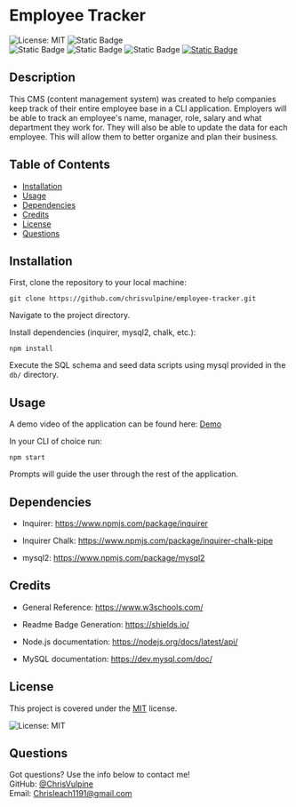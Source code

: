 # Employee Tracker 
![License: MIT](https://img.shields.io/badge/License-MIT-yellow.svg)
![Static Badge](https://img.shields.io/badge/CLI-Only-lightgreen) <br>
![Static Badge](https://img.shields.io/badge/javascript-yellow)
![Static Badge](https://img.shields.io/badge/nodejs-darkyellow)
![Static Badge](https://img.shields.io/badge/mySQL-blue)
[![Static Badge](https://img.shields.io/badge/Github-ChrisVulpine-darkgreen?style=flat&logo=github)](https://github.com/ChrisVulpine)



  ## Description
 This CMS (content management system) was created to help companies keep track of their entire employee base in a CLI application. Employers will be able to track an employee's name, manager, role, salary and what department they work for. They will also be able to update the data for each employee. This will allow them to better organize and plan their business.
  
  ## Table of Contents
  
  - [Installation](#installation)
  - [Usage](#usage)
  - [Dependencies](#dependencies)
  - [Credits](#credits)
  - [License](#license)
  - [Questions](#questions)
  
  ## Installation

First, clone the repository to your local machine:

    
    git clone https://github.com/chrisvulpine/employee-tracker.git
    

Navigate to the project directory.

Install dependencies (inquirer, mysql2, chalk, etc.):

    
    npm install
    

Execute the SQL schema and seed data scripts using mysql provided in the `db/` directory.
  ## Usage
A demo video of the application can be found here: [Demo](https://chrisvulpine.github.io/employee-tracker/)

  In your CLI of choice run: 
  ```
  npm start
  ```
Prompts will guide the user through the rest of the application. 



  ## Dependencies 
  * Inquirer: https://www.npmjs.com/package/inquirer

  * Inquirer Chalk: https://www.npmjs.com/package/inquirer-chalk-pipe

  * mysql2: https://www.npmjs.com/package/mysql2


  ## Credits

* General Reference: https://www.w3schools.com/

* Readme Badge Generation: https://shields.io/

* Node.js documentation: https://nodejs.org/docs/latest/api/

* MySQL documentation: https://dev.mysql.com/doc/


## License
This project is covered under the [MIT](https://opensource.org/licenses/MIT) license.

![License: MIT](https://img.shields.io/badge/License-MIT-yellow.svg)

## Questions
Got questions? Use the info below to contact me!<br>
GitHub: [@ChrisVulpine](https://github.com/ChrisVulpine/)<br>
Email: [Chrisleach1191@gmail.com](mailto:Chris1191@gmail.com)